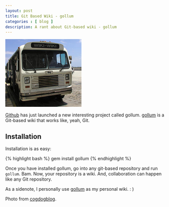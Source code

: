 ```yaml
---
layout: post
title: Git Based Wiki - gollum
categories : [ blog ]
description: A rant about Git-based wiki - gollum
---
```


<img src="/images/wiki.jpg" />

[Github][1] has just launched a new interesting project called gollum. [gollum][2] is a Git-based wiki that works like, yeah, Git.

## Installation

Installation is as easy:

{% highlight bash %}
gem install gollum
{% endhighlight %}

Once you have installed gollum, go into any git-based repository and run `gollum`. Bam. Now, your repository is a wiki. And, collaboration can happen like any Git repository.

As a sidenote, I personally use [gollum][2] as my personal wiki. : )

Photo from [cogdogblog][3].

[1]: http://github.com               "Github"
[2]: http://github.com/github/gollum "gollum"
[3]: http://www.flickr.com/photos/cogdog/
